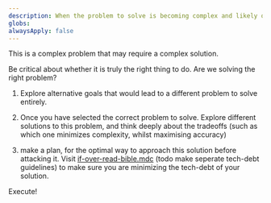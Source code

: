 ```yaml
---
description: When the problem to solve is becoming complex and likely quite hard to solve.
globs: 
alwaysApply: false
---
```

This is a complex problem that may require a complex solution. 

Be critical about whether it is truly the right thing to do. Are we solving the right problem? 

1. Explore alternative goals that would lead to a different problem to solve entirely.

2. Once you have selected the correct problem to solve. Explore different solutions to this problem, and think deeply about the tradeoffs (such as which one minimizes complexity, whilst maximising accuracy)

3. make a plan, for the optimal way to approach this solution before attacking it. Visit [if-over-read-bible.mdc](mdc:.cursor/rules/if-over-read-bible.mdc) (todo make seperate tech-debt guidelines) to make sure you are minimizing the tech-debt of your solution.  

Execute!